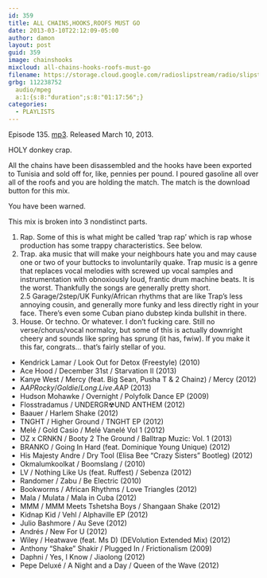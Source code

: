 ```yaml
---
id: 359
title: ALL CHAINS,HOOKS,ROOFS MUST GO
date: 2013-03-10T22:12:09-05:00
author: damon
layout: post
guid: 359
image: chainshooks
mixcloud: all-chains-hooks-roofs-must-go
filename: https://storage.cloud.google.com/radioslipstream/radio/slipstream-135.mp3
grbg: 112238752
  audio/mpeg
  a:1:{s:8:"duration";s:8:"01:17:56";}
categories:
  - PLAYLISTS
---
```


Episode 135. [mp3](https://storage.cloud.google.com/radioslipstream/radio/slipstream-135.mp3). Released March 10, 2013.

HOLY donkey crap.

All the chains have been disassembled and the hooks have been exported to Tunisia and sold off for, like, pennies per pound. I poured gasoline all over all of the roofs and you are holding the match. The match is the download button for this mix.

You have been warned.

This mix is broken into 3 nondistinct parts.

1. Rap. Some of this is what might be called ‘trap rap’ which is rap whose production has some trappy characteristics. See below.
2. Trap. aka music that will make your neighbours hate you and may cause one or two of your buttocks to involuntarily quake. Trap music is a genre that replaces vocal melodies with screwed up vocal samples and instrumentation with obnoxiously loud, frantic drum machine beats. It is the worst. Thankfully the songs are generally pretty short.  
   2.5 Garage/2step/UK Funky/African rhythms that are like Trap’s less annoying cousin, and generally more funky and less directly right in your face. There’s even some Cuban piano dubstep kinda bullshit in there.
3. House. Or techno. Or whatever. I don’t fucking care. Still no verse/chorus/vocal normalcy, but some of this is actually downright cheery and sounds like spring has sprung (it has, fwiw). If you make it this far, congrats… that’s fairly stellar of you.  
   </em>

- Kendrick Lamar / Look Out for Detox (Freestyle) (2010)
- Ace Hood / December 31st / Starvation II (2013)
- Kanye West / Mercy (feat. Big Sean, Pusha T & 2 Chainz) / Mercy (2012)
- A$AP Rocky / Goldie / Long.Live.A$AP (2013)
- Hudson Mohawke / Overnight / Polyfolk Dance EP (2009)
- Flosstradamus / UNDERGR☢UND ANTHEM (2012)
- Baauer / Harlem Shake (2012)
- TNGHT / Higher Ground / TNGHT EP (2012)
- Melé / Gold Casio / Melé Vanelé Vol 1 (2012)
- ƱZ x CRNKN / Booty 2 The Ground / Balltrap Muzic: Vol. 1 (2013)
- BRANKO / Going In Hard (feat. Dominique Young Unique) (2012)
- His Majesty Andre / Dry Tool (Elisa Bee “Crazy Sisters” Bootleg) (2012)
- Okmalumkoolkat / Boomslang / (2010)
- LV / Nothing Like Us (feat. Ruffest) / Sebenza (2012)
- Randomer / Zabu / Be Electric (2010)
- Bookworms / African Rhythms / Love Triangles (2012)
- Mala / Mulata / Mala in Cuba (2012)
- MMM / MMM Meets Tshetsha Boys / Shangaan Shake (2012)
- Kidnap Kid / Vehl / Alphaville EP (2012)
- Julio Bashmore / Au Seve (2012)
- Andrés / New For U (2012)
- Wiley / Heatwave (feat. Ms D) (DEVolution Extended Mix) (2012)
- Anthony “Shake” Shakir / Plugged In / Frictionalism (2009)
- Daphni / Yes, I Know / Jiaolong (2012)
- Pepe Deluxé / A Night and a Day / Queen of the Wave (2012)

